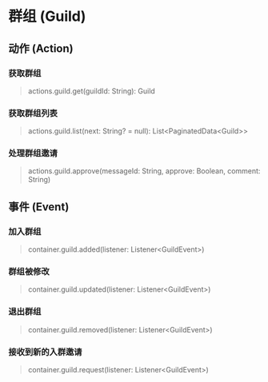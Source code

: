 # 群组 (Guild)

## 动作 (Action)

### 获取群组

> actions.guild.get(guildId: String): Guild

### 获取群组列表

> actions.guild.list(next: String? = null): List\<PaginatedData\<Guild\>\>

### 处理群组邀请

> actions.guild.approve(messageId: String, approve: Boolean, comment: String)

## 事件 (Event)

### 加入群组

> container.guild.added(listener: Listener\<GuildEvent\>)

### 群组被修改

> container.guild.updated(listener: Listener\<GuildEvent\>)

### 退出群组

> container.guild.removed(listener: Listener\<GuildEvent\>)

### 接收到新的入群邀请

> container.guild.request(listener: Listener\<GuildEvent\>)